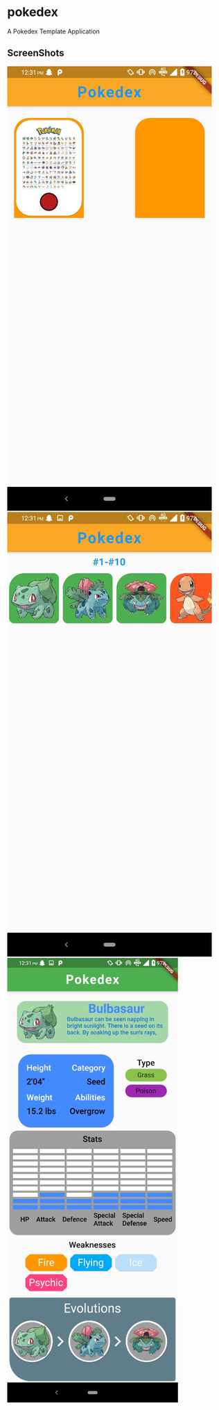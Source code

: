 # pokedex

A Pokedex Template Application

## ScreenShots
![List of Generations](https://github.com/W0lFi3-IND/pokedex/blob/master/WhatsApp%20Image%202019-10-30%20at%2012.33.09%20PM%20(2).jpeg)
![List of Pokemons based on their Index](https://github.com/W0lFi3-IND/pokedex/blob/master/WhatsApp%20Image%202019-10-30%20at%2012.33.09%20PM%20(1).jpeg)
![Pokemon Details](https://github.com/W0lFi3-IND/pokedex/blob/master/WhatsApp%20Image%202019-10-30%20at%2012.33.09%20PM.jpeg)
